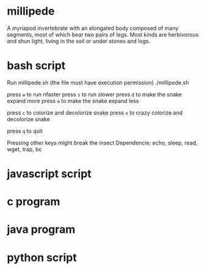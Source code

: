 # millipede
A myriapod invertebrate with an elongated body composed of many segments, most of which bear two pairs of legs. Most kinds are herbivorous and shun light, living in the soil or under stones and logs.

# bash script
Run millipede.sh (the file must have execution permission)
./millipede.sh

press `w` to run nfaster
press `s` to run slower
press `d` to make the snake expand more
press `a` to make the snake expand less

press `c` to colorize and decolorize snake
press `x` to crazy colorize and decolorize snake

press `q` to quit

Pressing other keys might break the insect
Dependencie: echo, sleep, read, wget, trap, bc


# javascript script

# c program

# java program

# python script
